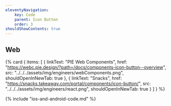 ```yaml
---
eleventyNavigation:
    key: Code
    parent: Icon Button
    order: 3
shouldShowContents: true
---
```


## Web

{% card {
  items: [
        {
          linkText: "PIE Web Components",
          href: "https://webc.pie.design/?path=/docs/components-icon-button--overview",
          src: "../../../assets/img/engineers/webComponents.png",
          shouldOpenInNewTab: true
        },
        {
          linkText: "Snacks",
          href: "https://snacks.takeaway.com/portal/components/icon-button/",
          src: "../../../assets/img/engineers/react.png",
          shouldOpenInNewTab: true
        }
    ]
} %}

{% include "ios-and-android-code.md" %}
